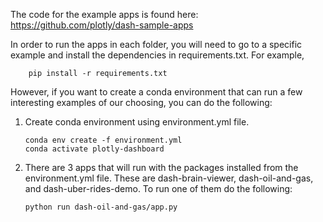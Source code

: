The code for the example apps is found here: https://github.com/plotly/dash-sample-apps

In order to run the apps in each folder, you will need to go to a specific example and install the dependencies in requirements.txt.  For example,

```
    pip install -r requirements.txt
```

However, if you want to create a conda environment that can run a few interesting examples of our choosing, you can do the following:

1. Create conda environment using environment.yml file.
   
    ```
    conda env create -f environment.yml
    conda activate plotly-dashboard

    ```

2. There are 3 apps that will run with the packages installed from the environment.yml file.  These are dash-brain-viewer, dash-oil-and-gas, and dash-uber-rides-demo. To run one of them do the following:
   
   ```
   python run dash-oil-and-gas/app.py

   ```